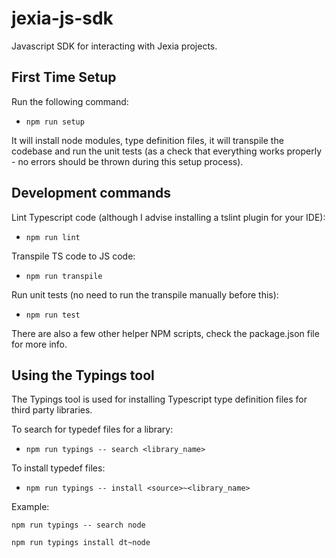 # jexia-js-sdk
Javascript SDK for interacting with Jexia projects.

## First Time Setup
Run the following command:
- `npm run setup`

It will install node modules, type definition files, it will transpile the codebase and run the unit tests (as a check that everything works properly - no errors should be thrown during this setup process).

## Development commands
Lint Typescript code (although I advise installing a tslint plugin for your IDE):
- `npm run lint`

Transpile TS code to JS code:
- `npm run transpile`

Run unit tests (no need to run the transpile manually before this):
- `npm run test`

There are also a few other helper NPM scripts, check the package.json file for more info.

## Using the Typings tool
The Typings tool is used for installing Typescript type definition files for third party libraries.

To search for typedef files for a library:
- `npm run typings -- search <library_name>`

To install typedef files:
- `npm run typings -- install <source>~<library_name>` 

Example:

`npm run typings -- search node`

`npm run typings install dt~node`
